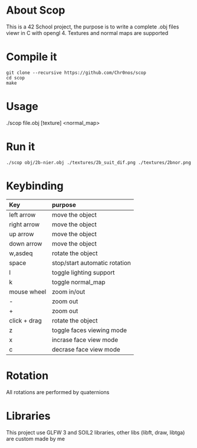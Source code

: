 # About Scop
This is a 42 School project, the purpose is to write a complete .obj files viewr in C with opengl 4.
Textures and normal maps are supported

# Compile it
```
git clone --recursive https://github.com/Chr0nos/scop
cd scop
make
```

# Usage
./scop file.obj [texture] <normal_map>

# Run it
```
./scop obj/2b-nier.obj ./textures/2b_suit_dif.png ./textures/2bnor.png
```

# Keybinding
| Key              | purpose                        |
|:-----------------|:-------------------------------|
| left arrow       | move the object                |
| right arrow      | move the object                |
| up arrow         | move the object                |
| down arrow       | move the object                |
| w,asdeq          | rotate the object              |
| space            | stop/start automatic rotation  |
| l                | toggle lighting support        |
| k                | toggle normal_map              |
| mouse wheel      | zoom in/out                    |
| -                | zoom out                       |
| +                | zoom out                       |
| click + drag     | rotate the object              |
| z                | toggle faces viewing mode      |
| x                | incrase face view mode         |
| c                | decrase face view mode         |
     

# Rotation
All rotations are performed by quaternions

# Libraries
This project use GLFW 3 and SOIL2 libraries, other libs (libft, draw, libtga) are custom made by me
